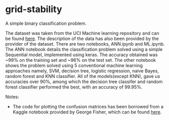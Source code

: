 # grid-stability
A simple binary classification problem.

The dataset was taken from the UCI Machine learning repository and can be found [here](https://archive.ics.uci.edu/ml/datasets/Electrical+Grid+Stability+Simulated+Data+). The description of the data has also been provided by the provider of the dataset.
There are two notebooks, ANN.ipynb and ML.ipynb. The ANN notebook details the classification problem solved using a simple Sequential model, implemented using keras. The accuracy obtained was ~99% on the training set and ~96% on the test set. The other notebook shows the problem solved using 5 conventional machine learning approaches namely, SVM, decision tree, logistic regression, naive Bayes, random forest and KNN classifier. All of the models(except KNN), gave us accuracies over 90%, among which the decision tree classifer and random forest classifier performed the best, with an accuracy of 99.95%.

Notes:
- The code for plotting the confusion matrices has been borrowed from a Kaggle notebook provided by George Fisher, which can be found [here](https://www.kaggle.com/grfiv4/plot-a-confusion-matrix).

